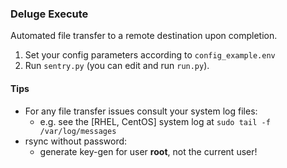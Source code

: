 ### Deluge Execute
Automated file transfer to a remote destination upon completion.
 
1. Set your config parameters according to `config_example.env`
2. Run `sentry.py` (you can edit and run `run.py`). 

#### Tips
- For any file transfer issues consult your system log files:
  - e.g. see the [RHEL, CentOS] system log at `sudo tail -f /var/log/messages`
- rsync without password:
  - generate key-gen for user __root__, not the current user!
